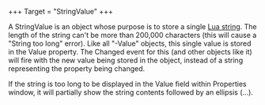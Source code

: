+++
Target = "StringValue"
+++

A StringValue is an object whose purpose is to store a single [Lua string][1]. The length of the string can't be more than 200,000 characters (this will cause a  "String too long" error). Like all "-Value" objects, this single value is stored in the Value property. The Changed event for this (and other objects like it) will fire with the new value being stored in the object, instead of a string representing the property being changed.If the string is too long to be displayed in the Value field within Properties window, it will partially show the string contents followed by an ellipsis (...).[1]: https://www.lua.org/pil/2.4.html